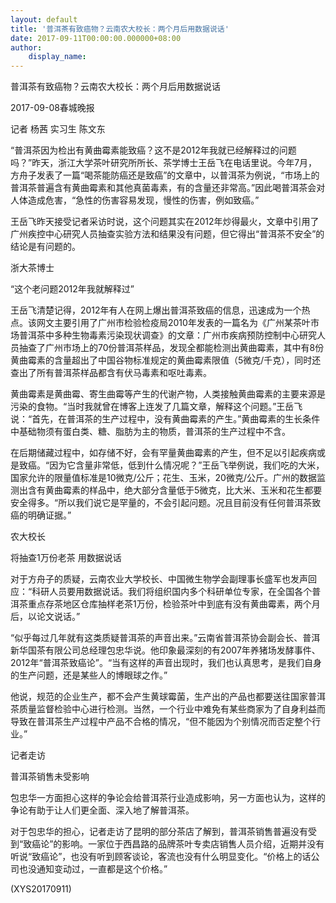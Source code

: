 ```yaml
---
layout: default
title: '普洱茶有致癌物？云南农大校长：两个月后用数据说话'
date: 2017-09-11T00:00:00.000000+08:00
author:
    display_name: 
---
```


普洱茶有致癌物？云南农大校长：两个月后用数据说话

2017-09-08春城晚报

记者 杨茜 实习生 陈文东

“普洱茶因为检出有黄曲霉素能致癌？这不是2012年我就已经解释过的问题吗？”昨天，浙江大学茶叶研究所所长、茶学博士王岳飞在电话里说。今年7月，方舟子发表了一篇“喝茶能防癌还是致癌”的文章中，以普洱茶为例说，“市场上的普洱茶普遍含有黄曲霉素和其他真菌毒素，有的含量还非常高。”因此喝普洱茶会对人体造成危害，“急性的伤害容易发现，慢性的伤害，例如致癌。”

王岳飞昨天接受记者采访时说，这个问题其实在2012年炒得最火，文章中引用了广州疾控中心研究人员抽查实验方法和结果没有问题，但它得出“普洱茶不安全”的结论是有问题的。

浙大茶博士

“这个老问题2012年我就解释过”

王岳飞清楚记得，2012年有人在网上爆出普洱茶致癌的信息，迅速成为一个热点。该网文主要引用了广州市检验检疫局2010年发表的一篇名为《广州某茶叶市场普洱茶中多种生物毒素污染现状调查》的文章：广州市疾病预防控制中心研究人员抽查了广州市场上的70份普洱茶样品，发现全都能检测出黄曲霉素，其中有8份黄曲霉素的含量超出了中国谷物标准规定的黄曲霉素限值（5微克/千克），同时还查出了所有普洱茶样品都含有伏马毒素和呕吐毒素。

黄曲霉素是黄曲霉、寄生曲霉等产生的代谢产物，人类接触黄曲霉素的主要来源是污染的食物。“当时我就曾在博客上连发了几篇文章，解释这个问题。”王岳飞说：“首先，在普洱茶的生产过程中，没有黄曲霉素的产生。”黄曲霉素的生长条件中基础物须有蛋白类、糖、脂肪为主的物质，普洱茶的生产过程中不含。

在后期储藏过程中，如存储不好，会有罕量黄曲霉素的产生，但不足以引起疾病或是致癌。“因为它含量非常低，低到什么情况呢？”王岳飞举例说，我们吃的大米，国家允许的限量值标准是10微克/公斤；花生、玉米，20微克/公斤。广州的数据监测出含有黄曲霉素的样品中，绝大部分含量低于5微克，比大米、玉米和花生都要安全得多。“所以我们说它是罕量的，不会引起问题。况且目前没有任何普洱茶致癌的明确证据。”

农大校长

将抽查1万份老茶 用数据说话

对于方舟子的质疑，云南农业大学校长、中国微生物学会副理事长盛军也发声回应：“科研人员要用数据说话。我们将组织国内多个科研单位专家，在全国各个普洱茶重点存茶地区仓库抽样老茶1万份，检验茶叶中到底有没有黄曲霉素，两个月后，以论文说话。”

“似乎每过几年就有这类质疑普洱茶的声音出来。”云南省普洱茶协会副会长、普洱新华国茶有限公司总经理包忠华说。他印象最深刻的有2007年养猪场发酵事件、2012年“普洱茶致癌论”。“当有这样的声音出现时，我们也认真思考，是我们自身的生产问题，还是某些人的博眼球之作。”

他说，规范的企业生产，都不会产生黄球霉菌，生产出的产品也都要送往国家普洱茶质量监督检验中心进行检测。当然，一个行业中难免有某些商家为了自身利益而导致在普洱茶生产过程中产品不合格的情况，“但不能因为个别情况而否定整个行业。”

记者走访

普洱茶销售未受影响

包忠华一方面担心这样的争论会给普洱茶行业造成影响，另一方面也认为，这样的争论有助于让人们更全面、深入地了解普洱茶。

对于包忠华的担心，记者走访了昆明的部分茶店了解到，普洱茶销售普遍没有受到“致癌论”的影响。一家位于西昌路的品牌茶叶专卖店销售人员介绍，近期并没有听说“致癌论”，也没有听到顾客谈论，客流也没有什么明显变化。“价格上的话公司也没通知变动过，一直都是这个价格。”

(XYS20170911)


